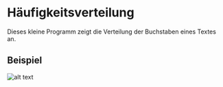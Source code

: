 # Häufigkeitsverteilung
Dieses kleine Programm zeigt die Verteilung der Buchstaben eines Textes an.
## Beispiel
![alt text](https://i.imgur.com/Wnl0EpE.png)

